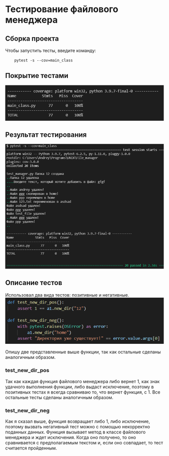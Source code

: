 # Тестирование файлового менеджера

## Сборка проекта

Чтобы запустить тесты, введите команду:

```
	pytest -s --cov=main_class
```

## Покрытие тестами

![image](./pictures/Покрытие.png)

## Результат тестирования

![image](./pictures/result.png)

## Описание тестов

Использовал два вида тестов: позитивные и негативные. 
![image](./pictures/func.png)

Опишу две представленные выше функции, так как остальные сделаны аналогичным образом.

### test_new_dir_pos

Так как каждая функция файлового менеджера либо вернет 1, как знак удачного выполнения функции, либо выдаст исключение, поэтому в позитивных тестах я всегда сравниваю то, что вернет функция, с 1. Все остальные тесты сделаны аналогичным образом.

### test_new_dir_neg

Как я сказал выше, функция возвращает либо 1, либо исключение, поэтому вызвать негативный тест можно с помощью некорректно поданных данных. Функция вызывает метод в классе файлового менеджера и ждет исключения. Когда оно получено, то оно сравнивается с предполагаемым текстом и, если оно совпадает, то тест считается пройденным.
